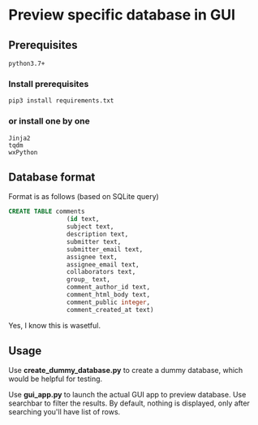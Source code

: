 # Preview specific database in GUI

## Prerequisites

`python3.7+`

### Install prerequisites
`pip3 install requirements.txt`

### or install one by one
```
Jinja2
tqdm
wxPython
```

## Database format

Format is as follows (based on SQLite query)
```sql
CREATE TABLE comments
                (id text,
                subject text,
                description text,
                submitter text,
                submitter_email text,
                assignee text,
                assignee_email text,
                collaborators text,
                group_ text,
                comment_author_id text,
                comment_html_body text,
                comment_public integer,
                comment_created_at text)
```

Yes, I know this is wasetful.

## Usage
Use **create_dummy_database.py** to create a dummy database, which would be helpful for testing.

Use **gui_app.py** to launch the actual GUI app to preview database. Use searchbar to filter the results. By default, nothing is displayed, only after searching you'll have list of rows.